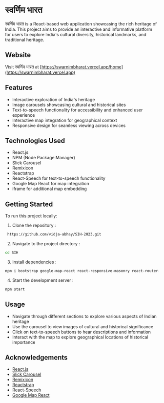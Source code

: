 # स्वर्णिम भारत

स्वर्णिम भारत is a React-based web application showcasing the rich heritage of India. This project aims to provide an interactive and informative platform for users to explore India's cultural diversity, historical landmarks, and traditional heritage.

## Website

Visit स्वर्णिम भारत at [https://swarnimbharat.vercel.app/home](https://swarnimbharat.vercel.app)

## Features

- Interactive exploration of India's heritage
- Image carousels showcasing cultural and historical sites
- Text-to-speech functionality for accessibility and enhanced user experience
- Interactive map integration for geographical context
- Responsive design for seamless viewing across devices

## Technologies Used

- React.js
- NPM (Node Package Manager)
- Slick Carousel
- Remixicon
- Reactstrap
- React-Speech for text-to-speech functionality
- Google Map React for map integration
- iframe for additional map embedding

## Getting Started

To run this project locally:

1. Clone the repository :
``` bash
 https://github.com/vidja-abhay/SIH-2023.git
 ```

2. Navigate to the project directory : 
``` bash
cd SIH
```

3. Install dependencies : 

``` bash
npm i bootstrap google-map-react react-responsive-masonry react-router-dom react-scripts react-slick react-speech reactstrap remixicon slick-carousel
```

4. Start the development server : 
``` bash
npm start
```

## Usage

- Navigate through different sections to explore various aspects of Indian heritage
- Use the carousel to view images of cultural and historical significance
- Click on text-to-speech buttons to hear descriptions and information
- Interact with the map to explore geographical locations of historical importance

## Acknowledgements

- [React.js](https://reactjs.org/)
- [Slick Carousel](https://react-slick.neostack.com/)
- [Remixicon](https://remixicon.com/)
- [Reactstrap](https://reactstrap.github.io/)
- [React-Speech](https://www.npmjs.com/package/react-speech)
- [Google Map React](https://github.com/google-map-react/google-map-react)
